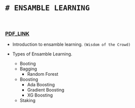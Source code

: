 <br>

# `# ENSAMBLE LEARNING`

<br>


### [PDF_LINK](https://drive.google.com/file/d/1I2c1I3QlZ0l3DKp1cu9oTXSrKgDkNaDc/view?usp=sharing)

- Introduction to ensamble learning. `(Wisdom of the Crowd)`

- Types of Ensamble Learning.
    - Booting 
    - Bagging
        - Random Forest
    - Boosting
        - Ada Boosting
        - Gradient Boosting
        - XG Boosting
    - Staking


